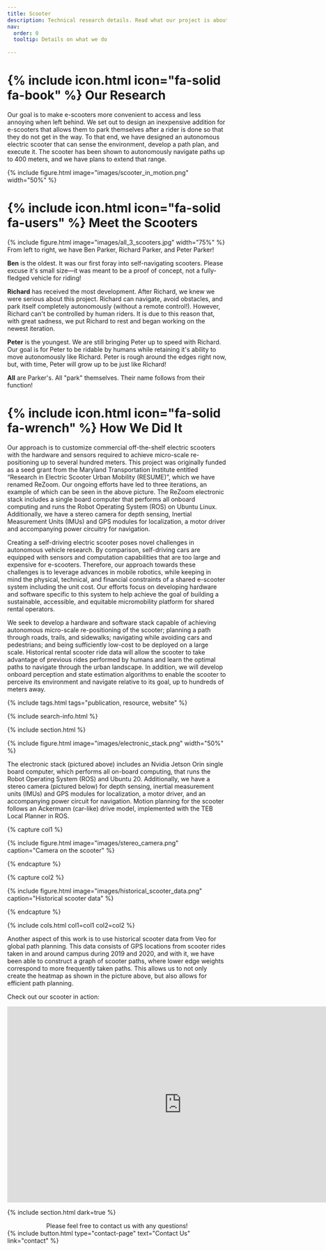 ```yaml
---
title: Scooter
description: Technical research details. Read what our project is about.
nav:
  order: 0
  tooltip: Details on what we do
  
---
```

# {% include icon.html icon="fa-solid fa-book" %} Our Research
Our goal is to make e-scooters more convenient to access and less annoying when 
left behind. We set out to design an inexpensive addition for e-scooters that
allows them to park themselves after a rider is done so that they do not get 
in the way. To that end, we have designed an autonomous electric scooter that 
can sense the  environment, develop a path plan, and execute it. The scooter has
been shown to autonomously navigate paths up to 400 meters, and we have
plans to extend that range. 

{% include figure.html image="images/scooter_in_motion.png" width="50%" %}

# {% include icon.html icon="fa-solid fa-users" %} Meet the Scooters
{% include figure.html image="images/all_3_scooters.jpg" width="75%" %}
From left to right, we have Ben Parker, Richard Parker, and Peter Parker!

__Ben__ is the oldest. It was our first foray into self-navigating scooters. 
Please excuse it's small size—it was meant to be a proof of concept, not a fully-fledged vehicle for riding!

__Richard__ has received the most development. After Richard, we knew we were 
serious about this project.
Richard can navigate, avoid obstacles, and park itself completely autonomously 
(without a remote control!). However, Richard can't be controlled by human riders.
It is due to this reason that, with great sadness, we put Richard to rest and began working
on the newest iteration.

__Peter__ is the youngest. We are still bringing Peter up to speed with Richard. 
Our goal is for Peter to be ridable by humans while retaining it's ability to 
move autonomously like Richard. Peter is rough around the edges right now, but,
with time, Peter will grow up to be just like Richard!

__All__ are Parker's. All "park" themselves. Their name follows from their function!



# {% include icon.html icon="fa-solid fa-wrench" %} How We Did It

Our approach is to customize commercial off-the-shelf electric scooters with the hardware
and sensors required to achieve micro-scale re-positioning up to several hundred meters. This project
was originally funded as a seed grant from the Maryland Transportation Institute entitled “Research in Electric Scooter Urban Mobility (RESUME)”, which we have renamed ReZoom. Our
ongoing efforts have led to three iterations, an example of which can be seen in the above picture.
The ReZoom electronic stack includes a single board computer that performs all onboard
computing and runs the Robot Operating System (ROS) on Ubuntu Linux. Additionally, we have
a stereo camera for depth sensing, Inertial Measurement Units (IMUs) and GPS modules for
localization, a motor driver and accompanying power circuitry for navigation.

Creating a self-driving electric scooter poses novel challenges in autonomous vehicle research. By comparison, self-driving cars are equipped with sensors and computation capabilities
that are too large and expensive for e-scooters. Therefore, our approach towards these challenges
is to leverage advances in mobile robotics, while keeping in mind the physical, technical, and
financial constraints of a shared e-scooter system including the unit cost. Our efforts focus on
developing hardware and software specific to this system to help achieve the goal of building a
sustainable, accessible, and equitable micromobility platform for shared rental operators.

We seek to develop a hardware and software stack capable of achieving autonomous micro-scale re-positioning of the scooter; planning a path through roads, trails, and sidewalks; navigating while avoiding cars and pedestrians; and being sufficiently low-cost to be deployed on a large
scale. Historical rental scooter ride data will allow the scooter to take advantage of previous rides
performed by humans and learn the optimal paths to navigate through the urban landscape. In addition, we will develop onboard perception and state estimation algorithms to enable the scooter
to perceive its environment and navigate relative to its goal, up to hundreds of meters away.


{% include tags.html tags="publication, resource, website" %}

{% include search-info.html %}

{% include section.html %}

{% include figure.html image="images/electronic_stack.png" width="50%" %}

The electronic stack (pictured above) includes an Nvidia Jetson Orin single board computer, which performs all on-board computing, that runs the Robot Operating System (ROS) and Ubuntu 20. Additionally, we have a stereo camera (pictured below) for depth sensing, inertial measurement units (IMUs) and GPS modules for localization, a motor driver, and an accompanying power circuit for navigation. Motion planning for the scooter follows an Ackermann (car-like) drive model, implemented with the TEB Local Planner in ROS.


{% capture col1 %}

{%
  include figure.html
  image="images/stereo_camera.png"
  caption="Camera on the scooter"
%}

{% endcapture %}

{% capture col2 %}

{%
  include figure.html
  image="images/historical_scooter_data.png"
  caption="Historical scooter data"
%}

{% endcapture %}

{% include cols.html col1=col1 col2=col2 %}


Another aspect of this work is to use historical scooter data from Veo for global path planning. This data consists of GPS locations from scooter rides taken in and around campus during 2019 and 2020, and with it, we have been able to construct a graph of scooter paths, where lower edge weights correspond to more frequently taken paths. This allows us to not only create the heatmap as shown in the picture above, but also allows for efficient path planning.


Check out our scooter in action:
<iframe width="800" height="450" src="https://www.youtube.com/embed/videoseries?list=PLEhNI36DhkD_JkXSu9XVa--v94nfLigpu" title="YouTube video player" frameborder="0" allow="accelerometer; autoplay; clipboard-write; encrypted-media; gyroscope; picture-in-picture; web-share" allowfullscreen></iframe>
<!-- 
<iframe width="800" height="450" src="https://www.youtube.com/embed/Z1cvNpJkJLY" title="YouTube video player" frameborder="0" allow="accelerometer; autoplay; clipboard-write; encrypted-media; gyroscope; picture-in-picture; web-share" allowfullscreen></iframe> -->


{% include section.html dark=true %}

<center>Please feel free to contact us with any questions!</center>
{%
  include button.html
  type="contact-page"
  text="Contact Us"
  link="contact"
%}
